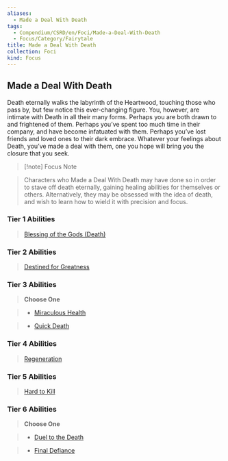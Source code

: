 ```yaml
---
aliases:
  - Made a Deal With Death
tags:
  - Compendium/CSRD/en/Foci/Made-a-Deal-With-Death
  - Focus/Category/Fairytale
title: Made a Deal With Death
collection: Foci
kind: Focus
---
```

## Made a Deal With Death  
Death eternally walks the labyrinth of the Heartwood, touching those who pass by, but few notice this ever-changing figure. You, however, are intimate with Death in all their many forms. Perhaps you are both drawn to and frightened of them. Perhaps you’ve spent too much time in their company, and have become infatuated with them. Perhaps you’ve lost friends and loved ones to their dark embrace. Whatever your feelings about Death, you’ve made a deal with them, one you hope will bring you the closure that you seek.  
  
  
>[!note] Focus Note  
>Characters who Made a Deal With Death may have done so in order to stave off death eternally, gaining healing abilities for themselves or others. Alternatively, they may be obsessed with  the idea of death, and wish to learn how to wield it with precision and focus.  
  
  
### Tier 1 Abilities    
> [Blessing of the Gods (Death)](Blessing-of-the-Gods.md#Death/Darkness)    
  
### Tier 2 Abilities    
> [Destined for Greatness](Destined-for-Greatness.md)    
  
  
### Tier 3 Abilities    
> **Choose One**    
>- [Miraculous Health](Miraculous-Health.md)    
>- [Quick Death](Quick-Death.md)    
  
  
### Tier 4 Abilities    
>[Regeneration](Regeneration.md)    
  
  
  
### Tier 5 Abilities    
> [Hard to Kill](Hard-to-Kill.md)    
  
  
### Tier 6 Abilities    
> **Choose One**    
>- [Duel to the Death](Duel-to-the-Death.md)    
>- [Final Defiance](Final-Defiance.md)
